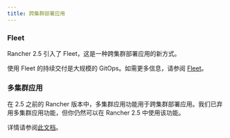 ```yaml
---
title: 跨集群部署应用
---
```

### Fleet

Rancher 2.5 引入了 Fleet，这是一种跨集群部署应用的新方式。

使用 Fleet 的持续交付是大规模的 GitOps。如需更多信息，请参阅 [Fleet](../how-to-guides/new-user-guides/deploy-apps-across-clusters/fleet.md)。

### 多集群应用

在 2.5 之前的 Rancher 版本中，多集群应用功能用于跨集群部署应用。我们已弃用多集群应用功能，但你仍然可以在 Rancher 2.5 中使用该功能。

详情请参阅[此文档](../how-to-guides/new-user-guides/deploy-apps-across-clusters/multi-cluster-apps.md)。